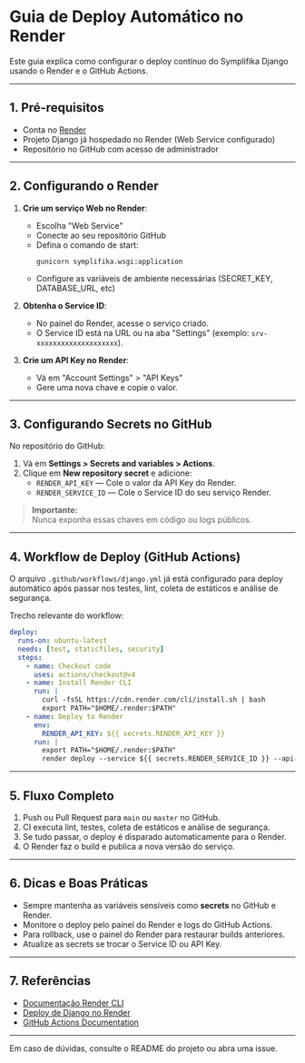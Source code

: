 # Guia de Deploy Automático no Render

Este guia explica como configurar o deploy contínuo do Symplifika Django usando o Render e o GitHub Actions.

---

## 1. Pré-requisitos

- Conta no [Render](https://render.com/)
- Projeto Django já hospedado no Render (Web Service configurado)
- Repositório no GitHub com acesso de administrador

---

## 2. Configurando o Render

1. **Crie um serviço Web no Render**:
   - Escolha "Web Service"
   - Conecte ao seu repositório GitHub
   - Defina o comando de start:  
     ```
     gunicorn symplifika.wsgi:application
     ```
   - Configure as variáveis de ambiente necessárias (SECRET_KEY, DATABASE_URL, etc)

2. **Obtenha o Service ID**:
   - No painel do Render, acesse o serviço criado.
   - O Service ID está na URL ou na aba "Settings" (exemplo: `srv-xxxxxxxxxxxxxxxxxxxx`).

3. **Crie um API Key no Render**:
   - Vá em "Account Settings" > "API Keys"
   - Gere uma nova chave e copie o valor.

---

## 3. Configurando Secrets no GitHub

No repositório do GitHub:

1. Vá em **Settings > Secrets and variables > Actions**.
2. Clique em **New repository secret** e adicione:
   - `RENDER_API_KEY` — Cole o valor da API Key do Render.
   - `RENDER_SERVICE_ID` — Cole o Service ID do seu serviço Render.

> **Importante:**  
> Nunca exponha essas chaves em código ou logs públicos.

---

## 4. Workflow de Deploy (GitHub Actions)

O arquivo `.github/workflows/django.yml` já está configurado para deploy automático após passar nos testes, lint, coleta de estáticos e análise de segurança.

Trecho relevante do workflow:

```yaml
deploy:
  runs-on: ubuntu-latest
  needs: [test, staticfiles, security]
  steps:
    - name: Checkout code
      uses: actions/checkout@v4
    - name: Install Render CLI
      run: |
        curl -fsSL https://cdn.render.com/cli/install.sh | bash
        export PATH="$HOME/.render:$PATH"
    - name: Deploy to Render
      env:
        RENDER_API_KEY: ${{ secrets.RENDER_API_KEY }}
      run: |
        export PATH="$HOME/.render:$PATH"
        render deploy --service ${{ secrets.RENDER_SERVICE_ID }} --api-key $RENDER_API_KEY
```

---

## 5. Fluxo Completo

1. Push ou Pull Request para `main` ou `master` no GitHub.
2. CI executa lint, testes, coleta de estáticos e análise de segurança.
3. Se tudo passar, o deploy é disparado automaticamente para o Render.
4. O Render faz o build e publica a nova versão do serviço.

---

## 6. Dicas e Boas Práticas

- Sempre mantenha as variáveis sensíveis como **secrets** no GitHub e Render.
- Monitore o deploy pelo painel do Render e logs do GitHub Actions.
- Para rollback, use o painel do Render para restaurar builds anteriores.
- Atualize as secrets se trocar o Service ID ou API Key.

---

## 7. Referências

- [Documentação Render CLI](https://render.com/docs/cli)
- [Deploy de Django no Render](https://render.com/docs/deploy-django)
- [GitHub Actions Documentation](https://docs.github.com/en/actions)

---

Em caso de dúvidas, consulte o README do projeto ou abra uma issue.